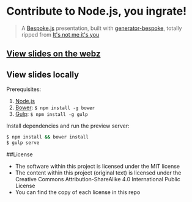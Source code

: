 # Contribute to Node.js, you ingrate!

> A [Bespoke.js](http://markdalgleish.com/projects/bespoke.js) presentation, built with [generator-bespoke](https://github.com/markdalgleish/generator-bespoke), totally ripped from [It's not me it's you](https://github.com/TheAlphaNerd/cascadia-talk)

## [View slides on the webz](https://trott.github.io/contribute-to-nodejs-you-ingrate/dist/)

## View slides locally

Prerequisites:

1. [Node.js](http://nodejs.org)
2. [Bower](http://bower.io): `$ npm install -g bower`
3. [Gulp](http://gulpjs.com): `$ npm install -g gulp`

Install dependencies and run the preview server:

```bash
$ npm install && bower install
$ gulp serve
```

##License

  * The software within this project is licensed under the MIT license
  * The content within this project (original text) is licensed under the Creative Commons Attribution-ShareAlike 4.0 International Public License
  * You can find the copy of each license in this repo